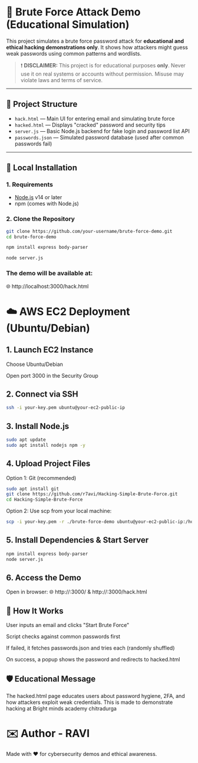 # 🔐 Brute Force Attack Demo (Educational Simulation)

This project simulates a brute force password attack for **educational and ethical hacking demonstrations only**. It shows how attackers might guess weak passwords using common patterns and wordlists.

> ❗ **DISCLAIMER:** This project is for educational purposes **only**. Never use it on real systems or accounts without permission. Misuse may violate laws and terms of service.

---

## 📂 Project Structure

- `hack.html` — Main UI for entering email and simulating brute force
- `hacked.html` — Displays "cracked" password and security tips
- `server.js` — Basic Node.js backend for fake login and password list API
- `passwords.json` — Simulated password database (used after common passwords fail)

---

## 🚀 Local Installation

### 1. Requirements

- [Node.js](https://nodejs.org/) v14 or later
- npm (comes with Node.js)

### 2. Clone the Repository

```bash
git clone https://github.com/your-username/brute-force-demo.git
cd brute-force-demo

npm install express body-parser

node server.js
```

### The demo will be available at:
🌐 http://localhost:3000/hack.html




# ☁️ AWS EC2 Deployment (Ubuntu/Debian)

## 1. Launch EC2 Instance
Choose Ubuntu/Debian

Open port 3000 in the Security Group

## 2. Connect via SSH
```bash
ssh -i your-key.pem ubuntu@your-ec2-public-ip
```

## 3. Install Node.js
```bash
sudo apt update
sudo apt install nodejs npm -y
```

## 4. Upload Project Files

Option 1: Git (recommended)

```bash
sudo apt install git
git clone https://github.com/r7avi/Hacking-Simple-Brute-Force.git
cd Hacking-Simple-Brute-Force
```

Option 2: Use scp from your local machine:

```bash
scp -i your-key.pem -r ./brute-force-demo ubuntu@your-ec2-public-ip:/home/ubuntu/
```

## 5. Install Dependencies & Start Server

```bash
npm install express body-parser
node server.js
```

## 6. Access the Demo
Open in browser:
🌐 http://<your-ec2-ip>:3000/ & http://<your-ec2-ip>:3000/hack.html


## 🔄 How It Works

User inputs an email and clicks "Start Brute Force"

Script checks against common passwords first

If failed, it fetches passwords.json and tries each (randomly shuffled)

On success, a popup shows the password and redirects to hacked.html

## 🛡️ Educational Message
The hacked.html page educates users about password hygiene, 2FA, and how attackers exploit weak credentials.
This is made to demonstrate hacking at Bright minds academy chitradurga

# ✉️ Author - RAVI
Made with ❤️ for cybersecurity demos and ethical awareness.
